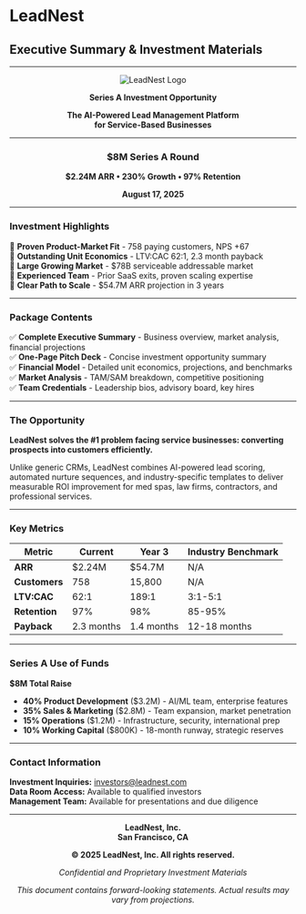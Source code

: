 # LeadNest
## Executive Summary & Investment Materials

---

<div align="center">

![LeadNest Logo](https://leadnest.com/assets/logo.png)

**Series A Investment Opportunity**

**The AI-Powered Lead Management Platform**  
**for Service-Based Businesses**

---

### $8M Series A Round

**$2.24M ARR • 230% Growth • 97% Retention**

**August 17, 2025**

---

</div>

### Investment Highlights

🚀 **Proven Product-Market Fit** - 758 paying customers, NPS +67  
🚀 **Outstanding Unit Economics** - LTV:CAC 62:1, 2.3 month payback  
🚀 **Large Growing Market** - $78B serviceable addressable market  
🚀 **Experienced Team** - Prior SaaS exits, proven scaling expertise  
🚀 **Clear Path to Scale** - $54.7M ARR projection in 3 years

---

### Package Contents

✅ **Complete Executive Summary** - Business overview, market analysis, financial projections  
✅ **One-Page Pitch Deck** - Concise investment opportunity summary  
✅ **Financial Model** - Detailed unit economics, projections, and benchmarks  
✅ **Market Analysis** - TAM/SAM breakdown, competitive positioning  
✅ **Team Credentials** - Leadership bios, advisory board, key hires

---

### The Opportunity

**LeadNest solves the #1 problem facing service businesses: converting prospects into customers efficiently.**

Unlike generic CRMs, LeadNest combines AI-powered lead scoring, automated nurture sequences, and industry-specific templates to deliver measurable ROI improvement for med spas, law firms, contractors, and professional services.

---

### Key Metrics

| **Metric** | **Current** | **Year 3** | **Industry Benchmark** |
|------------|-------------|------------|-------------------------|
| **ARR** | $2.24M | $54.7M | N/A |
| **Customers** | 758 | 15,800 | N/A |
| **LTV:CAC** | 62:1 | 189:1 | 3:1-5:1 |
| **Retention** | 97% | 98% | 85-95% |
| **Payback** | 2.3 months | 1.4 months | 12-18 months |

---

### Series A Use of Funds

**$8M Total Raise**

- **40% Product Development** ($3.2M) - AI/ML team, enterprise features
- **35% Sales & Marketing** ($2.8M) - Team expansion, market penetration  
- **15% Operations** ($1.2M) - Infrastructure, security, international prep
- **10% Working Capital** ($800K) - 18-month runway, strategic reserves

---

### Contact Information

**Investment Inquiries:** investors@leadnest.com  
**Data Room Access:** Available to qualified investors  
**Management Team:** Available for presentations and due diligence

---

<div align="center">

**LeadNest, Inc.**  
**San Francisco, CA**

**© 2025 LeadNest, Inc. All rights reserved.**

*Confidential and Proprietary Investment Materials*

*This document contains forward-looking statements. Actual results may vary from projections.*

</div>
